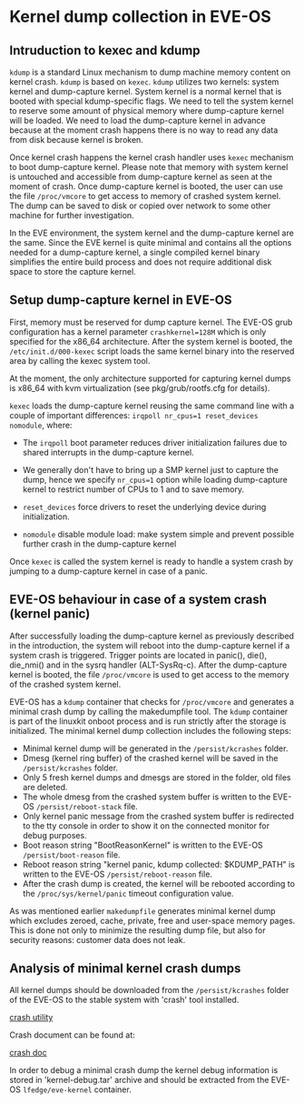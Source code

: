# Kernel dump collection in EVE-OS

## Intruduction to kexec and kdump

`kdump` is a standard Linux mechanism to dump machine memory content on kernel crash. `kdump` is based on `kexec`. `kdump` utilizes two kernels: system kernel and dump-capture kernel. System kernel is a normal kernel that is booted with special kdump-specific flags. We need to tell the system kernel to reserve some amount of physical memory where dump-capture kernel will be loaded. We need to load the dump-capture kernel in advance because at the moment crash happens there is no way to read any data from disk because kernel is broken.

Once kernel crash happens the kernel crash handler uses `kexec` mechanism to boot dump-capture kernel. Please note that memory with system kernel is untouched and accessible from dump-capture kernel as seen at the moment of crash. Once dump-capture kernel is booted, the user can use the file `/proc/vmcore` to get access to memory of crashed system kernel. The dump can be saved to disk or copied over network to some other machine for further investigation.

In the EVE environment, the system kernel and the dump-capture kernel are the same. Since the EVE kernel is quite minimal and contains all the options needed for a dump-capture kernel, a single compiled kernel binary simplifies the entire build process and does not require additional disk space to store the capture kernel.

## Setup dump-capture kernel in EVE-OS

First, memory must be reserved for dump capture kernel. The EVE-OS grub configuration has a kernel parameter `crashkernel=128M` which is only specified for the x86_64 architecture. After the system kernel is booted, the `/etc/init.d/000-kexec` script loads the same kernel binary into the reserved area by calling the kexec system tool.

At the moment, the only architecture supported for capturing kernel dumps is x86_64 with kvm virtualization (see pkg/grub/rootfs.cfg for details).

`kexec` loads the dump-capture kernel reusing the same command line with a couple of important differences: `irqpoll nr_cpus=1 reset_devices nomodule`, where:

* The `irqpoll` boot parameter reduces driver initialization failures due to shared interrupts in the dump-capture kernel.

* We generally don't have to bring up a SMP kernel just to capture the dump, hence we specify `nr_cpus=1` option while loading dump-capture kernel to restrict number of CPUs to 1 and to save memory.

* `reset_devices` force drivers to reset the underlying device during initialization.

* `nomodule` disable module load: make system simple and prevent possible further crash in the dump-capture kernel

Once `kexec` is called the system kernel is ready to handle a system crash by jumping to a dump-capture kernel in case of a panic.

## EVE-OS behaviour in case of a system crash (kernel panic)

After successfully loading the dump-capture kernel as previously described in the introduction, the system will reboot into the dump-capture kernel if a system crash is triggered.  Trigger points are located in panic(), die(), die_nmi() and in the sysrq handler (ALT-SysRq-c). After the dump-capture kernel is booted, the file `/proc/vmcore` is used to get access to the memory of the crashed system kernel.

EVE-OS has a `kdump` container that checks for `/proc/vmcore` and generates a minimal crash dump by calling the makedumpfile tool. The `kdump` container is part of the linuxkit onboot process and is run strictly after the storage is initialized. The minimal kernel dump collection includes the following steps:

* Minimal kernel dump will be generated in the `/persist/kcrashes` folder.
* Dmesg (kernel ring buffer) of the crashed kernel will be saved in the `/persist/kcrashes` folder.
* Only 5 fresh kernel dumps and dmesgs are stored in the folder, old files are deleted.
* The whole dmesg from the crashed system buffer is written to the EVE-OS `/persist/reboot-stack` file.
* Only kernel panic message from the crashed system buffer is redirected to the tty console in order to show it on the connected monitor for debug purposes.
* Boot reason string "BootReasonKernel" is written to the EVE-OS `/persist/boot-reason` file.
* Reboot reason string "kernel panic, kdump collected: $KDUMP_PATH" is written to the EVE-OS `/persist/reboot-reason` file.
* After the crash dump is created, the kernel will be rebooted according to the `/proc/sys/kernel/panic` timeout configuration value.

As was mentioned earlier `makedumpfile` generates minimal kernel dump which excludes zeroed, cache, private, free and user-space memory pages. This is done not only to minimize the resulting dump file, but also for security reasons: customer data does not leak.

## Analysis of minimal kernel crash dumps

All kernel dumps should be downloaded from the `/persist/kcrashes` folder of the EVE-OS to the stable system with 'crash' tool installed.

   [crash utility](https://github.com/crash-utility/crash)

Crash document can be found at:

   [crash doc](https://crash-utility.github.io/)

In order to debug a minimal crash dump the kernel debug information is stored in 'kernel-debug.tar' archive and should be extracted from the EVE-OS `lfedge/eve-kernel` container.
